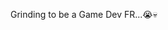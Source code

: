 Grinding to be a Game Dev FR...😭💀
<!---
NotBladezy/NotBladezy is a ✨ special ✨ repository because its `README.md` (this file) appears on your GitHub profile.
You can click the Preview link to take a look at your changes.
--->
